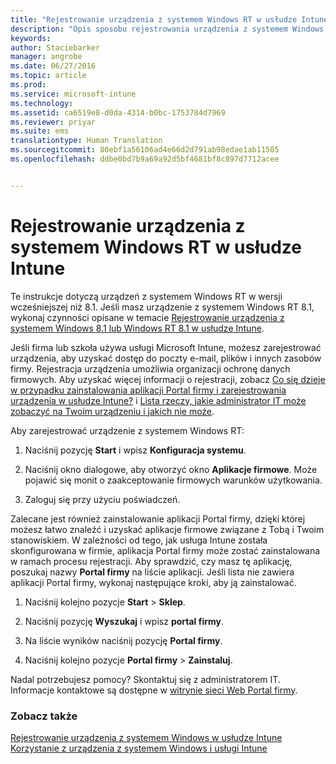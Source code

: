 ```yaml
---
title: "Rejestrowanie urządzenia z systemem Windows RT w usłudze Intune | Microsoft Intune"
description: "Opis sposobu rejestrowania urządzenia z systemem Windows RT w usłudze Intune"
keywords: 
author: Staciebarker
manager: angrobe
ms.date: 06/27/2016
ms.topic: article
ms.prod: 
ms.service: microsoft-intune
ms.technology: 
ms.assetid: ca6519e8-d0da-4314-b0bc-1753784d7969
ms.reviewer: priyar
ms.suite: ems
translationtype: Human Translation
ms.sourcegitcommit: 80ebf1a56106ad4e66d2d791ab98edae1ab11505
ms.openlocfilehash: ddbe0bd7b9a69a92d5bf4681bf8c897d7712acee


---
```



# Rejestrowanie urządzenia z systemem Windows RT w usłudze Intune

Te instrukcje dotyczą urządzeń z systemem Windows RT w wersji wcześniejszej niż 8.1. Jeśli masz urządzenie z systemem Windows RT 8.1, wykonaj czynności opisane w temacie [Rejestrowanie urządzenia z systemem Windows 8.1 lub Windows RT 8.1 w usłudze Intune](enroll-your-w81-or-rt81-windows.md).

Jeśli firma lub szkoła używa usługi Microsoft Intune, możesz zarejestrować urządzenia, aby uzyskać dostęp do poczty e-mail, plików i innych zasobów firmy. Rejestracja urządzenia umożliwia organizacji ochronę danych firmowych. Aby uzyskać więcej informacji o rejestracji, zobacz [Co się dzieje w przypadku zainstalowania aplikacji Portal firmy i zarejestrowania urządzenia w usłudze Intune?](what-happens-if-you-install-the-company-portal-app-and-enroll-your-device-in-intune-windows.md) i [Lista rzeczy, jakie administrator IT może zobaczyć na Twoim urządzeniu i jakich nie może](what-can-your-it-administrator-see-when-you-enroll-your-device-in-intune-windows.md).


Aby zarejestrować urządzenie z systemem Windows RT:

1.  Naciśnij pozycję **Start** i wpisz **Konfiguracja systemu**.

2.  Naciśnij okno dialogowe, aby otworzyć okno **Aplikacje firmowe**. Może pojawić się monit o zaakceptowanie firmowych warunków użytkowania.

3.  Zaloguj się przy użyciu poświadczeń.

Zalecane jest również zainstalowanie aplikacji Portal firmy, dzięki której możesz łatwo znaleźć i uzyskać aplikacje firmowe związane z Tobą i Twoim stanowiskiem. W zależności od tego, jak usługa Intune została skonfigurowana w firmie, aplikacja Portal firmy może zostać zainstalowana w ramach procesu rejestracji. Aby sprawdzić, czy masz tę aplikację, poszukaj nazwy **Portal firmy** na liście aplikacji. Jeśli lista nie zawiera aplikacji Portal firmy, wykonaj następujące kroki, aby ją zainstalować.

1.  Naciśnij kolejno pozycje **Start** &gt; **Sklep**.

2.  Naciśnij pozycję **Wyszukaj** i wpisz **portal firmy**.

3.  Na liście wyników naciśnij pozycję **Portal firmy**.

4.  Naciśnij kolejno pozycje **Portal firmy** &gt; **Zainstaluj**.

Nadal potrzebujesz pomocy? Skontaktuj się z administratorem IT. Informacje kontaktowe są dostępne w [witrynie sieci Web Portal firmy](http://portal.manage.microsoft.com).

### Zobacz także
[Rejestrowanie urządzenia z systemem Windows w usłudze Intune](enroll-your-device-in-intune-windows.md)</br>
[Korzystanie z urządzenia z systemem Windows i usługi Intune](using-your-windows-device-with-intune.md)



<!--HONumber=Aug16_HO1-->


